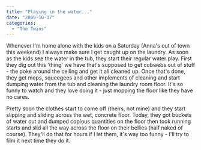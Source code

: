 ```yaml
---
title: "Playing in the water..."
date: "2009-10-17"
categories: 
  - "The Twins"
---
```


Whenever I'm home alone with the kids on a Saturday (Anna's out of town this weekend) I always make sure I get caught up on the laundry. As soon as the kids see the water in the tub, they start their regular water play. First they dig out this 'thing' we have that's supposed to get cobwebs out of stuff - the poke around the ceiling and get it all cleaned up. Once that's done, they get mops, squeegees and other implements of cleaning and start dumping water from the tub and cleaning the laundry room floor. It's so funny to watch and they love doing it - just mopping the floor like they have no cares.

Pretty soon the clothes start to come off (theirs, not mine) and they start slipping and sliding across the wet, concrete floor. Today, they got buckets of water out and dumped copious quantities on the floor then took running starts and slid all the way across the floor on their bellies (half naked of course). They'll do that for hours if I let them, it's way too funny - I'll try to film it next time they do it.
